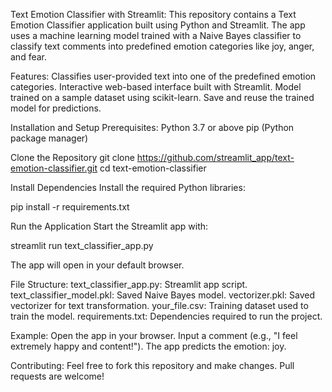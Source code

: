 Text Emotion Classifier with Streamlit:
This repository contains a Text Emotion Classifier application built using Python and Streamlit. The app uses a machine learning model trained with a Naive Bayes classifier to classify text comments into predefined emotion categories like joy, anger, and fear.


Features:
Classifies user-provided text into one of the predefined emotion categories.
Interactive web-based interface built with Streamlit.
Model trained on a sample dataset using scikit-learn.
Save and reuse the trained model for predictions.

Installation and Setup
Prerequisites:
Python 3.7 or above
pip (Python package manager)

Clone the Repository
git clone https://github.com/streamlit_app/text-emotion-classifier.git
cd text-emotion-classifier


Install Dependencies
Install the required Python libraries:

pip install -r requirements.txt



Run the Application
Start the Streamlit app with:


streamlit run text_classifier_app.py


The app will open in your default browser.





File Structure:
text_classifier_app.py: Streamlit app script.
text_classifier_model.pkl: Saved Naive Bayes model.
vectorizer.pkl: Saved vectorizer for text transformation.
your_file.csv: Training dataset used to train the model.
requirements.txt: Dependencies required to run the project.


Example:
Open the app in your browser.
Input a comment (e.g., "I feel extremely happy and content!").
The app predicts the emotion: joy.



Contributing:
Feel free to fork this repository and make changes. Pull requests are welcome!



